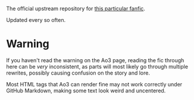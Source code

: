The official upstream repository for [this particular fanfic](https://archiveofourown.org/works/62896948).

Updated every so often.

# Warning

If you haven't read the warning on the Ao3 page, reading the fic through here can be *very* inconsistent, as parts will most likely go through multiple rewrites, possibly causing confusion on the story and lore.

Most HTML tags that Ao3 can render fine may not work correctly under GitHub Markdown, making some text look weird and uncentered.